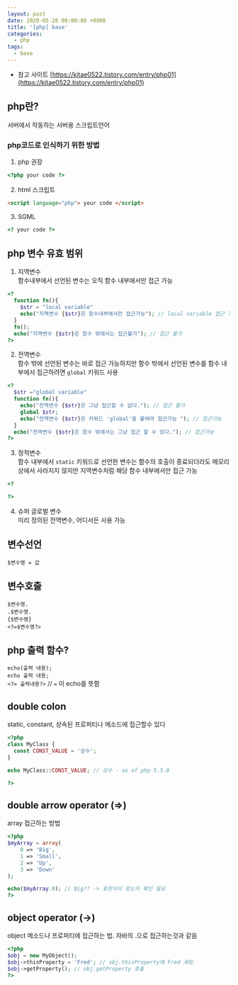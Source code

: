 ```yaml
---
layout: post
date: 2020-05-28 00:00:00 +0900
title: '[php] base'
categories:
  - php
tags:
  - base
---
```


* 참고 사이트 [https://kitae0522.tistory.com/entry/php01](https://kitae0522.tistory.com/entry/php01)


## php란?

서버에서 작동하는 서버용 스크립트언어

### php코드로 인식하기 위한 방법

1. php 권장

```php
<?php your code ?>
```

2. html 스크립트

```html
<script language="php"> your code </script>
```

3. SGML

```php
<? your code ?>
```

## php 변수 유효 범위

1. 지역변수  
함수내부에서 선언된 변수는 오직 함수 내부에서만 접근 가능

```php
<?
  function fn(){
    $str = "local variable"
    echo("지역변수 {$str}은 함수내부에서만 접근가능"); // local variable 접근 가능
  }
  fn();
  echo("지역변수 {$str}은 함수 밖에서는 접근불가"); // 접근 불가
?>
```

2. 전역변수  
함수 밖에 선언된 변수는 바로 접근 가능하지만 함수 밖에서 선언된 변수를 함수 내부에서 접근하려면 `global` 키워드 사용

```php
<?
  $str ="global variable"
  function fn(){
    echo("전역변수 {$str}은 그냥 접근할 수 없다."); // 접근 불가
    global $str;
    echo("전역변수 {$str}은 키워드 'global'을 붙여야 접근가능 "); // 접근가능
  }
  echo("전역변수 {$str}은 함수 밖에서는 그냥 접근 할 수 있다."); // 접근가능
?>
```

3. 정적변수  
함수 내부에서 `static` 키워드로 선언한 변수는 함수의 호출이 종료되더라도 메모리상에서 사라지지 않지만 지역변수처럼 해당 함수 내부에서만 접근 가능

```php
<?

?>
```

4. 슈퍼 글로벌 변수  
미리 정의된 전역변수, 어디서든 사용 가능


## 변수선언
`$변수명 = 값`

## 변수호출
`$변수명.`  
`.$변수명.`  
`{$변수명}`  
`<?=$변수명?>`

## php 출력 함수?

`echo(출력 내용);`  
`echo 출력 내용;`  
`<?= 출력내용?>` // `=` 이 echo를 뜻함


## double colon
static, constant, 상속된 프로퍼티나 메소드에 접근할수 있다

```php
<?php
class MyClass {
  const CONST_VALUE = '상수';
}

echo MyClass::CONST_VALUE; // 상수 - as of php 5.3.0

?>
```

## double arrow operator (=>)

array 접근하는 방법

```php
<?php
$myArray = array(
    0 => 'Big',
    1 => 'Small',
    2 => 'Up',
    3 => 'Down'
);

echo($myArray.0); // Big?? -> 표현식이 맞는지 확인 필요
?>
```

## object operator (->)

object 메소드나 프로퍼티에 접근하는 법. 자바의 .으로 접근하는것과 같음

```php
<?php
$obj = new MyObject();
$obj->thisProperty = 'Fred'; // obj.thisProperty에 Fred 세팅
$obj->getProperty(); // obj.getProperty 호출
?>
```
